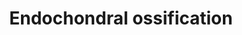 ---
annotations:
- id: CL:0000092
  parent: animal cell
  type: Cell Type Ontology
  value: osteoclast
- id: CL:0000093
  type: Cell Type Ontology
  value: obsolete osteochondroclast
- id: PW:0000004
  parent: regulatory pathway
  type: Pathway Ontology
  value: regulatory pathway
- id: CL:0000138
  parent: animal cell
  type: Cell Type Ontology
  value: chondrocyte
authors:
- LarsEijssen
- AlexanderPico
- MaintBot
- Alla
- Khanspers
- Egonw
- Susan
- DeSl
- Eweitz
description: Endochondral ossification is the process by which the embryonic cartilaginous
  model of most bones contributes to longitudinal growth and is gradually replaced
  by bone. During endochondral ossification, chondrocytes proliferate, undergo hypertrophy
  and die; the cartilage extracellular matrix they construct is then invaded by blood
  vessels, osteoclasts, bone marrow cells and osteoblasts, the last of which deposit
  bone on remnants of cartilage matrix. The sequential changes in chondrocyte behaviour
  are tightly regulated by both systemic factors and locally secreted factors, which
  act on receptors to effect intracellular signalling and activation of chondrocyte-selective
  transcription factors. Systemic factors that regulate the behaviour of chondrocytes
  in growth cartilage include growth hormone and thyroid hormone, and the local secreted
  factors include Indian hedgehog, parathyroid hormone-related peptide, fibroblast
  growth factors and components of the cartilage extracellular matrix. Transcription
  factors that play critical roles in regulation of chondrocyte gene expression under
  the control of these extracellular factors include Runx2, Sox9 and MEF2C. The invasion
  of cartilage matrix by the ossification front is dependent on its resorption by
  members of the matrix metalloproteinase family, as well as the presence of blood
  vessels and bone-resorbing osteoclast (Mackie et al.)  Thyroid hormone and especially
  triiodothyronine induce morphological hypertrophy of chondrocytes, through binding
  to thyroid hormone receptors. Further, triiodothyronine increases the total collagen
  production in chondrocytes, as also terminal differentiation, but triiodothyronine
  also induces cell death through non-apoptotic modes of physiological death. Triiodothyronine
  acts by altering intracellular gene expression after receptor binding, and is crucial
  for growth, as receptor deficiencies lead to dwarfism and growth retardation. Thyroid
  hormone inhibits the PTHR1 gene, which encodes for a g-protein coupled receptor
  for parathyroid hormone (PTH) and PTH-like hormones. PTH receptors activate adenylyl
  cyclase and a phosphatidylinositol-calcium second messenger system. They control
  the levels of calcium in the blood and thus, ossification as they inhibit hypertrophy
  upon activation (Mackie, Randau, https://rarediseases.org/rare-diseases/jansen-type-metaphyseal-chondrodysplasia/
  ). Oxygen acts upon RUNX2 and HDAC4 in the ossification process. HDAC4 is a class
  II histone deacetylase/acuc/apha family gene, and if tethered to a promoter, it
  represses transcription (https://www.ncbi.nlm.nih.gov/gene/9759). Via this mechanism,
  HDAC4 represses RUNX2 in the ossification process. RUNX2 is a member of the RUNX
  family of transcription factors, encoding a nuclear protein with an RUND DNA-binding
  domain. It induces osteoblastic differentiation and skeletal morphogenesis, as it
  acts upon the DNA and regulatory factors (https://www.ncbi.nlm.nih.gov/gene/860).
  Thus, RUNX2 acts directly upon chondrocytical hypertrophy.  Cyclic adenosine monophosphate
  (cAMP) act upon protein kinase A (PKA), which phosphorylates proteins if activated.
  In this case it leads to the inhibition of Sox9 (https://www.nature.com/articles/nm.3314).
  Sox9 induces cell proliferation and inhibits hypertrophy and is regulating the transcription
  of the anti-mÃ¼llerian hormone.  Proteins on this pathway have targeted assays available
  via the [https://assays.cancer.gov/available_assays?wp_id=WP474 CPTAC Assay Portal]
last-edited: 2021-05-17
organisms:
- Homo sapiens
redirect_from:
- /index.php/Pathway:WP474
- /instance/WP474
- /instance/WP474_rr117098
revision: r117098
schema-jsonld:
- '@context': https://schema.org/
  '@id': https://wikipathways.github.io/pathways/WP474.html
  '@type': Dataset
  creator:
    '@type': Organization
    name: WikiPathways
  description: Endochondral ossification is the process by which the embryonic cartilaginous
    model of most bones contributes to longitudinal growth and is gradually replaced
    by bone. During endochondral ossification, chondrocytes proliferate, undergo hypertrophy
    and die; the cartilage extracellular matrix they construct is then invaded by
    blood vessels, osteoclasts, bone marrow cells and osteoblasts, the last of which
    deposit bone on remnants of cartilage matrix. The sequential changes in chondrocyte
    behaviour are tightly regulated by both systemic factors and locally secreted
    factors, which act on receptors to effect intracellular signalling and activation
    of chondrocyte-selective transcription factors. Systemic factors that regulate
    the behaviour of chondrocytes in growth cartilage include growth hormone and thyroid
    hormone, and the local secreted factors include Indian hedgehog, parathyroid hormone-related
    peptide, fibroblast growth factors and components of the cartilage extracellular
    matrix. Transcription factors that play critical roles in regulation of chondrocyte
    gene expression under the control of these extracellular factors include Runx2,
    Sox9 and MEF2C. The invasion of cartilage matrix by the ossification front is
    dependent on its resorption by members of the matrix metalloproteinase family,
    as well as the presence of blood vessels and bone-resorbing osteoclast (Mackie
    et al.)  Thyroid hormone and especially triiodothyronine induce morphological
    hypertrophy of chondrocytes, through binding to thyroid hormone receptors. Further,
    triiodothyronine increases the total collagen production in chondrocytes, as also
    terminal differentiation, but triiodothyronine also induces cell death through
    non-apoptotic modes of physiological death. Triiodothyronine acts by altering
    intracellular gene expression after receptor binding, and is crucial for growth,
    as receptor deficiencies lead to dwarfism and growth retardation. Thyroid hormone
    inhibits the PTHR1 gene, which encodes for a g-protein coupled receptor for parathyroid
    hormone (PTH) and PTH-like hormones. PTH receptors activate adenylyl cyclase and
    a phosphatidylinositol-calcium second messenger system. They control the levels
    of calcium in the blood and thus, ossification as they inhibit hypertrophy upon
    activation (Mackie, Randau, https://rarediseases.org/rare-diseases/jansen-type-metaphyseal-chondrodysplasia/
    ). Oxygen acts upon RUNX2 and HDAC4 in the ossification process. HDAC4 is a class
    II histone deacetylase/acuc/apha family gene, and if tethered to a promoter, it
    represses transcription (https://www.ncbi.nlm.nih.gov/gene/9759). Via this mechanism,
    HDAC4 represses RUNX2 in the ossification process. RUNX2 is a member of the RUNX
    family of transcription factors, encoding a nuclear protein with an RUND DNA-binding
    domain. It induces osteoblastic differentiation and skeletal morphogenesis, as
    it acts upon the DNA and regulatory factors (https://www.ncbi.nlm.nih.gov/gene/860).
    Thus, RUNX2 acts directly upon chondrocytical hypertrophy.  Cyclic adenosine monophosphate
    (cAMP) act upon protein kinase A (PKA), which phosphorylates proteins if activated.
    In this case it leads to the inhibition of Sox9 (https://www.nature.com/articles/nm.3314).
    Sox9 induces cell proliferation and inhibits hypertrophy and is regulating the
    transcription of the anti-mÃ¼llerian hormone.  Proteins on this pathway have targeted
    assays available via the [https://assays.cancer.gov/available_assays?wp_id=WP474
    CPTAC Assay Portal]
  keywords:
  - ADAMTS1
  - ADAMTS4
  - ADAMTS5
  - AKP2
  - AKT
  - Adseverin
  - Aggrecan
  - BMP6
  - BMP7
  - BMPR1A
  - Bapx1
  - C4ST1
  - CAB39
  - CALM1
  - CDKN1C
  - COL10A1
  - COL2A1
  - Carminerin
  - Cathepsin L2
  - DDR2
  - FGF18
  - FGF2
  - FGFR1
  - FGFR3
  - FrzB-1
  - GH receptor
  - GLI3
  - Growth hormone
  - HDAC4
  - HMGCS1
  - IGF1
  - IGF1R
  - IGF2
  - IHH
  - KIF3A
  - MEF2C
  - MGP
  - MMP13
  - MMP9
  - NPP1
  - Osteopontin
  - Oxygen
  - PKA
  - PLAT
  - PLAU
  - PTCH
  - PTCH1
  - PTH
  - PTHR1
  - PTHrP
  - RUNX2
  - RUNX3
  - SERPINH1
  - SLC38A2
  - SOX5
  - SOX6
  - STAT1
  - STAT5
  - Sox9
  - TG737
  - TGFB1
  - TGFB2
  - TGFBI
  - THRA
  - TIMP3
  - TNAP
  - Thyroid hormone
  - Triiodothyronine
  - VEGFA
  - cAMP
  license: CC0
  name: Endochondral ossification
seo: CreativeWork
title: Endochondral ossification
wpid: WP474
---